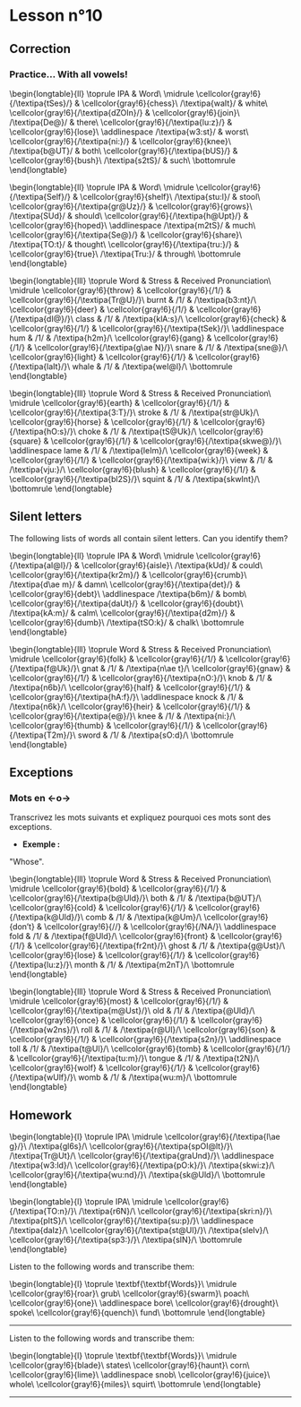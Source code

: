 # Lesson n°10



## Correction

### Practice... With all vowels!


\begin{longtable}{ll}
\toprule
IPA & Word\\
\midrule
\cellcolor{gray!6}{/\textipa{tSes}/} & \cellcolor{gray!6}{chess}\\
/\textipa{waIt}/ & white\\
\cellcolor{gray!6}{/\textipa{dZOIn}/} & \cellcolor{gray!6}{join}\\
/\textipa{De@}/ & there\\
\cellcolor{gray!6}{/\textipa{lu:z}/} & \cellcolor{gray!6}{lose}\\
\addlinespace
/\textipa{w3:st}/ & worst\\
\cellcolor{gray!6}{/\textipa{ni:}/} & \cellcolor{gray!6}{knee}\\
/\textipa{b@UT}/ & both\\
\cellcolor{gray!6}{/\textipa{bUS}/} & \cellcolor{gray!6}{bush}\\
/\textipa{s2tS}/ & such\\
\bottomrule
\end{longtable}


\begin{longtable}{ll}
\toprule
IPA & Word\\
\midrule
\cellcolor{gray!6}{/\textipa{Self}/} & \cellcolor{gray!6}{shelf}\\
/\textipa{stu:l}/ & stool\\
\cellcolor{gray!6}{/\textipa{gr@Uz}/} & \cellcolor{gray!6}{grows}\\
/\textipa{SUd}/ & should\\
\cellcolor{gray!6}{/\textipa{h@Upt}/} & \cellcolor{gray!6}{hoped}\\
\addlinespace
/\textipa{m2tS}/ & much\\
\cellcolor{gray!6}{/\textipa{Se@}/} & \cellcolor{gray!6}{share}\\
/\textipa{TO:t}/ & thought\\
\cellcolor{gray!6}{/\textipa{tru:}/} & \cellcolor{gray!6}{true}\\
/\textipa{Tru:}/ & through\\
\bottomrule
\end{longtable}


\begin{longtable}{lll}
\toprule
Word & Stress & Received Pronunciation\\
\midrule
\cellcolor{gray!6}{throw} & \cellcolor{gray!6}{/1/} & \cellcolor{gray!6}{/\textipa{Tr@U}/}\\
burnt & /1/ & /\textipa{b3:nt}/\\
\cellcolor{gray!6}{deer} & \cellcolor{gray!6}{/1/} & \cellcolor{gray!6}{/\textipa{dI@}/}\\
class & /1/ & /\textipa{klA:s}/\\
\cellcolor{gray!6}{check} & \cellcolor{gray!6}{/1/} & \cellcolor{gray!6}{/\textipa{tSek}/}\\
\addlinespace
hum & /1/ & /\textipa{h2m}/\\
\cellcolor{gray!6}{gang} & \cellcolor{gray!6}{/1/} & \cellcolor{gray!6}{/\textipa{g\ae N}/}\\
snare & /1/ & /\textipa{sne@}/\\
\cellcolor{gray!6}{light} & \cellcolor{gray!6}{/1/} & \cellcolor{gray!6}{/\textipa{laIt}/}\\
whale & /1/ & /\textipa{weI@l}/\\
\bottomrule
\end{longtable}


\begin{longtable}{lll}
\toprule
Word & Stress & Received Pronunciation\\
\midrule
\cellcolor{gray!6}{earth} & \cellcolor{gray!6}{/1/} & \cellcolor{gray!6}{/\textipa{3:T}/}\\
stroke & /1/ & /\textipa{str@Uk}/\\
\cellcolor{gray!6}{horse} & \cellcolor{gray!6}{/1/} & \cellcolor{gray!6}{/\textipa{hO:s}/}\\
choke & /1/ & /\textipa{tS@Uk}/\\
\cellcolor{gray!6}{square} & \cellcolor{gray!6}{/1/} & \cellcolor{gray!6}{/\textipa{skwe@}/}\\
\addlinespace
lame & /1/ & /\textipa{leIm}/\\
\cellcolor{gray!6}{week} & \cellcolor{gray!6}{/1/} & \cellcolor{gray!6}{/\textipa{wi:k}/}\\
view & /1/ & /\textipa{vju:}/\\
\cellcolor{gray!6}{blush} & \cellcolor{gray!6}{/1/} & \cellcolor{gray!6}{/\textipa{bl2S}/}\\
squint & /1/ & /\textipa{skwInt}/\\
\bottomrule
\end{longtable}

## Silent letters

The following lists of words all contain silent letters. Can you identify them?


\begin{longtable}{ll}
\toprule
IPA & Word\\
\midrule
\cellcolor{gray!6}{/\textipa{aI@l}/} & \cellcolor{gray!6}{aisle}\\
/\textipa{kUd}/ & could\\
\cellcolor{gray!6}{/\textipa{kr2m}/} & \cellcolor{gray!6}{crumb}\\
/\textipa{d\ae m}/ & damn\\
\cellcolor{gray!6}{/\textipa{det}/} & \cellcolor{gray!6}{debt}\\
\addlinespace
/\textipa{b6m}/ & bomb\\
\cellcolor{gray!6}{/\textipa{daUt}/} & \cellcolor{gray!6}{doubt}\\
/\textipa{kA:m}/ & calm\\
\cellcolor{gray!6}{/\textipa{d2m}/} & \cellcolor{gray!6}{dumb}\\
/\textipa{tSO:k}/ & chalk\\
\bottomrule
\end{longtable}


\begin{longtable}{lll}
\toprule
Word & Stress & Received Pronunciation\\
\midrule
\cellcolor{gray!6}{folk} & \cellcolor{gray!6}{/1/} & \cellcolor{gray!6}{/\textipa{f@Uk}/}\\
gnat & /1/ & /\textipa{n\ae t}/\\
\cellcolor{gray!6}{gnaw} & \cellcolor{gray!6}{/1/} & \cellcolor{gray!6}{/\textipa{nO:}/}\\
knob & /1/ & /\textipa{n6b}/\\
\cellcolor{gray!6}{half} & \cellcolor{gray!6}{/1/} & \cellcolor{gray!6}{/\textipa{hA:f}/}\\
\addlinespace
knock & /1/ & /\textipa{n6k}/\\
\cellcolor{gray!6}{heir} & \cellcolor{gray!6}{/1/} & \cellcolor{gray!6}{/\textipa{e@}/}\\
knee & /1/ & /\textipa{ni:}/\\
\cellcolor{gray!6}{thumb} & \cellcolor{gray!6}{/1/} & \cellcolor{gray!6}{/\textipa{T2m}/}\\
sword & /1/ & /\textipa{sO:d}/\\
\bottomrule
\end{longtable}

## Exceptions

### Mots en <-o->

Transcrivez les mots suivants et expliquez pourquoi ces mots sont des exceptions.

* **Exemple :**

"Whose".


\begin{longtable}{lll}
\toprule
Word & Stress & Received Pronunciation\\
\midrule
\cellcolor{gray!6}{bold} & \cellcolor{gray!6}{/1/} & \cellcolor{gray!6}{/\textipa{b@Uld}/}\\
both & /1/ & /\textipa{b@UT}/\\
\cellcolor{gray!6}{cold} & \cellcolor{gray!6}{/1/} & \cellcolor{gray!6}{/\textipa{k@Uld}/}\\
comb & /1/ & /\textipa{k@Um}/\\
\cellcolor{gray!6}{don’t} & \cellcolor{gray!6}{//} & \cellcolor{gray!6}{/NA/}\\
\addlinespace
fold & /1/ & /\textipa{f@Uld}/\\
\cellcolor{gray!6}{front} & \cellcolor{gray!6}{/1/} & \cellcolor{gray!6}{/\textipa{fr2nt}/}\\
ghost & /1/ & /\textipa{g@Ust}/\\
\cellcolor{gray!6}{lose} & \cellcolor{gray!6}{/1/} & \cellcolor{gray!6}{/\textipa{lu:z}/}\\
month & /1/ & /\textipa{m2nT}/\\
\bottomrule
\end{longtable}


\begin{longtable}{lll}
\toprule
Word & Stress & Received Pronunciation\\
\midrule
\cellcolor{gray!6}{most} & \cellcolor{gray!6}{/1/} & \cellcolor{gray!6}{/\textipa{m@Ust}/}\\
old & /1/ & /\textipa{@Uld}/\\
\cellcolor{gray!6}{once} & \cellcolor{gray!6}{/1/} & \cellcolor{gray!6}{/\textipa{w2ns}/}\\
roll & /1/ & /\textipa{r@Ul}/\\
\cellcolor{gray!6}{son} & \cellcolor{gray!6}{/1/} & \cellcolor{gray!6}{/\textipa{s2n}/}\\
\addlinespace
toll & /1/ & /\textipa{t@Ul}/\\
\cellcolor{gray!6}{tomb} & \cellcolor{gray!6}{/1/} & \cellcolor{gray!6}{/\textipa{tu:m}/}\\
tongue & /1/ & /\textipa{t2N}/\\
\cellcolor{gray!6}{wolf} & \cellcolor{gray!6}{/1/} & \cellcolor{gray!6}{/\textipa{wUlf}/}\\
womb & /1/ & /\textipa{wu:m}/\\
\bottomrule
\end{longtable}

## Homework


\begin{longtable}{l}
\toprule
IPA\\
\midrule
\cellcolor{gray!6}{/\textipa{l\ae g}/}\\
/\textipa{gl6s}/\\
\cellcolor{gray!6}{/\textipa{spOI@lt}/}\\
/\textipa{Tr@Ut}/\\
\cellcolor{gray!6}{/\textipa{graUnd}/}\\
\addlinespace
/\textipa{w3:ld}/\\
\cellcolor{gray!6}{/\textipa{pO:k}/}\\
/\textipa{skwi:z}/\\
\cellcolor{gray!6}{/\textipa{wu:nd}/}\\
/\textipa{sk@Uld}/\\
\bottomrule
\end{longtable}


\begin{longtable}{l}
\toprule
IPA\\
\midrule
\cellcolor{gray!6}{/\textipa{TO:n}/}\\
/\textipa{r6N}/\\
\cellcolor{gray!6}{/\textipa{skri:n}/}\\
/\textipa{pItS}/\\
\cellcolor{gray!6}{/\textipa{su:p}/}\\
\addlinespace
/\textipa{daIz}/\\
\cellcolor{gray!6}{/\textipa{st@Ul}/}\\
/\textipa{sleIv}/\\
\cellcolor{gray!6}{/\textipa{sp3:}/}\\
/\textipa{sIN}/\\
\bottomrule
\end{longtable}

Listen to the following words and transcribe them:



 
\begin{longtable}{l}
\toprule
\textbf{\textbf{Words}}\\
\midrule
\cellcolor{gray!6}{roar}\\
grub\\
\cellcolor{gray!6}{swarm}\\
poach\\
\cellcolor{gray!6}{one}\\
\addlinespace
bore\\
\cellcolor{gray!6}{drought}\\
spoke\\
\cellcolor{gray!6}{quench}\\
fund\\
\bottomrule
\end{longtable} 

---

Listen to the following words and transcribe them:



 
\begin{longtable}{l}
\toprule
\textbf{\textbf{Words}}\\
\midrule
\cellcolor{gray!6}{blade}\\
states\\
\cellcolor{gray!6}{haunt}\\
corn\\
\cellcolor{gray!6}{lime}\\
\addlinespace
snob\\
\cellcolor{gray!6}{juice}\\
whole\\
\cellcolor{gray!6}{miles}\\
squirt\\
\bottomrule
\end{longtable} 

---
